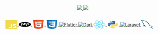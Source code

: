 <!-- ## Olá! Eu sou o Gabriel -->

<div align="center">
    <a href="https://github.com/GabrielSchiavo"/>
    <img height="180em" src="https://github-readme-stats-sigma-five.vercel.app/api?username=GabrielSchiavo&show_icons=true&theme=dark"/>                        
    <img height="180em" src="https://github-readme-stats-sigma-five.vercel.app/api/top-langs/?username=GabrielSchiavo&layout=compact&langs_count=7&theme=dark"/>
</div>

##
<!-- <br/> -->
<div style="display: inline_block">
    <img align="center" alt="Js" height="30" width="40" src="https://raw.githubusercontent.com/devicons/devicon/master/icons/javascript/javascript-plain.svg"/>
    <img align="center" alt="PHP" height="30" width="40" src="https://raw.githubusercontent.com/devicons/devicon/master/icons/php/php-plain.svg"/> 
    <img align="center" alt="HTML" height="30" width="40" src="https://raw.githubusercontent.com/devicons/devicon/master/icons/html5/html5-original.svg"/>
    <img align="center" alt="CSS" height="30" width="40" src="https://raw.githubusercontent.com/devicons/devicon/master/icons/css3/css3-original.svg"/>
    <img align="center" alt="Flutter" height="30" width="40" src="https://cdn.jsdelivr.net/gh/devicons/devicon/icons/flutter/flutter-original.svg"/>
    <img align="center" alt="Dart" height="30" width="40" src="https://cdn.jsdelivr.net/gh/devicons/devicon/icons/dart/dart-original.svg"/>
    <img align="center" alt="React" height="30" width="40" src="https://raw.githubusercontent.com/devicons/devicon/master/icons/react/react-original.svg"/>
    <img align="center" alt="Python" height="30" width="40" src="https://raw.githubusercontent.com/devicons/devicon/master/icons/python/python-original.svg"/>
    <img align="center" alt="Laravel" height="30" width="40" src="https://cdn.jsdelivr.net/gh/devicons/devicon/icons/laravel/laravel-plain.svg"/>
    <img align="center" alt="MySQL" height="30" width="40" src="https://raw.githubusercontent.com/devicons/devicon/master/icons/mysql/mysql-original.svg"/>
</div>
    
<!-- ##
<div style="display: inline_block">
    <a href = "mailto:gabriel.kschiavo@gmail.com"><img alt="Email" src="https://img.shields.io/badge/Gmail-D14836?style=for-the-badge&logo=gmail&logoColor=white" target="_blank"/></a>
    <a href = ""><img alt="Discord" src="https://img.shields.io/badge/Discord-7289DA?style=for-the-badge&logo=discord&logoColor=white" target="_blank"/></a>
    <a href = "https://www.linkedin.com/in/gabriel-klein%C3%BCbing-schiavo-473541243/"><img alt="Linkedin" src="https://img.shields.io/badge/LinkedIn-0077B5?style=for-the-badge&logo=linkedin&logoColor=white" target="_blank"/></a>
</div> -->
